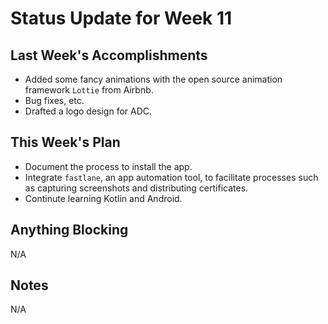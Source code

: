 # Status Update for Week 11

## Last Week's Accomplishments
* Added some fancy animations with the open source animation framework `Lottie` from Airbnb.
* Bug fixes, etc.
* Drafted a logo design for ADC.
    
## This Week's Plan
* Document the process to install the app.
* Integrate `fastlane`, an app automation tool, to facilitate processes such as capturing
  screenshots and distributing certificates. 
* Continute learning Kotlin and Android. 

## Anything Blocking
N/A

## Notes
N/A
